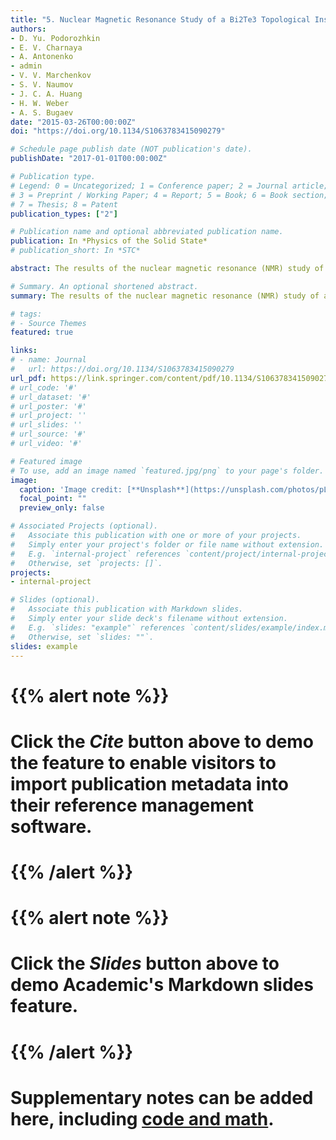 ```yaml
---
title: "5. Nuclear Magnetic Resonance Study of a Bi2Te3 Topological Insulator"
authors:
- D. Yu. Podorozhkin
- E. V. Charnaya
- A. Antonenko
- admin
- V. V. Marchenkov
- S. V. Naumov
- J. C. A. Huang
- H. W. Weber
- A. S. Bugaev
date: "2015-03-26T00:00:00Z"
doi: "https://doi.org/10.1134/S1063783415090279"

# Schedule page publish date (NOT publication's date).
publishDate: "2017-01-01T00:00:00Z"

# Publication type.
# Legend: 0 = Uncategorized; 1 = Conference paper; 2 = Journal article;
# 3 = Preprint / Working Paper; 4 = Report; 5 = Book; 6 = Book section;
# 7 = Thesis; 8 = Patent
publication_types: ["2"]

# Publication name and optional abbreviated publication name.
publication: In *Physics of the Solid State*
# publication_short: In *STC*

abstract: The results of the nuclear magnetic resonance (NMR) study of a grown high-quality $$Bi_2 Te_3$$ semi-conductor single crystal have been presented. Signals from the $$^125 Te$$ isotope were detected by the spin echo method in the range from 10 K to room temperature. It was found that the NMR spectrum consists of two lines. The line with a positive shift of the resonance frequency corresponded to the bulk of the sample. The line with a negative shift was interpreted as a signal from the surface of the single crystal. The temperature and orientational dependences of the positions of the NMR line of nuclei in the bulk of the crystal were studied. It was shown that the shifts are mainly determined by the Knight shift due to the interaction with mobile charge carriers. The thermoactivation character of the concentration of mobile charges in the crystal under study, which corresponds to the intrinsic conductance, was proved, and the energy parameters of the thermo-activation processes were calculated.

# Summary. An optional shortened abstract.
summary: The results of the nuclear magnetic resonance (NMR) study of a grown high-quality $Bi_2 Te_3$ semi-conductor single crystal have been presented.

# tags:
# - Source Themes
featured: true

links:
# - name: Journal
#   url: https://doi.org/10.1134/S1063783415090279
url_pdf: https://link.springer.com/content/pdf/10.1134/S1063783415090279.pdf
# url_code: '#'
# url_dataset: '#'
# url_poster: '#'
# url_project: ''
# url_slides: ''
# url_source: '#'
# url_video: '#'

# Featured image
# To use, add an image named `featured.jpg/png` to your page's folder. 
image:
  caption: 'Image credit: [**Unsplash**](https://unsplash.com/photos/pLCdAaMFLTE)'
  focal_point: ""
  preview_only: false

# Associated Projects (optional).
#   Associate this publication with one or more of your projects.
#   Simply enter your project's folder or file name without extension.
#   E.g. `internal-project` references `content/project/internal-project/index.md`.
#   Otherwise, set `projects: []`.
projects:
- internal-project

# Slides (optional).
#   Associate this publication with Markdown slides.
#   Simply enter your slide deck's filename without extension.
#   E.g. `slides: "example"` references `content/slides/example/index.md`.
#   Otherwise, set `slides: ""`.
slides: example
---
```


# {{% alert note %}}
# Click the *Cite* button above to demo the feature to enable visitors to import publication metadata into their reference management software.
# {{% /alert %}}

# {{% alert note %}}
# Click the *Slides* button above to demo Academic's Markdown slides feature.
# {{% /alert %}}

# Supplementary notes can be added here, including [code and math](https://sourcethemes.com/academic/docs/writing-markdown-latex/).

